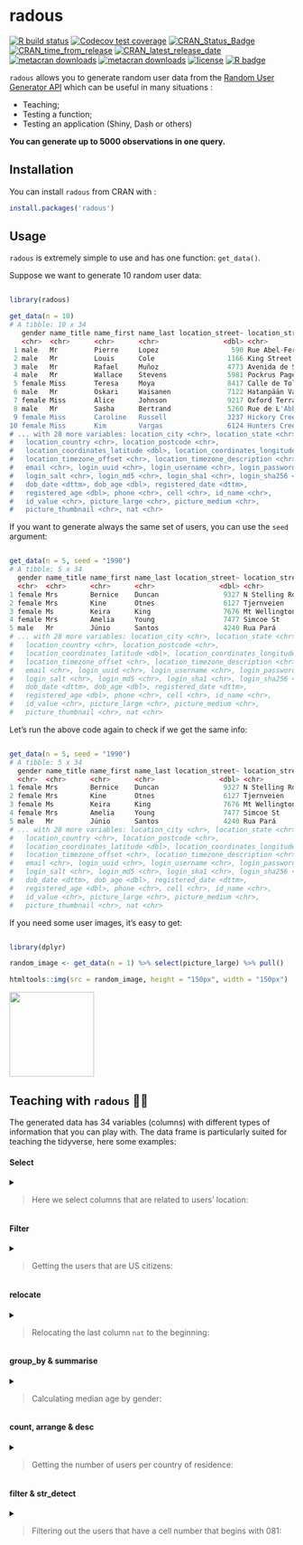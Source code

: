 
<!-- README.md is generated from README.Rmd. Please edit that file -->

# radous

<!-- badges: start -->

[![R build
status](https://github.com/feddelegrand7/radous/workflows/R-CMD-check/badge.svg)](https://github.com/feddelegrand7/radous/actions)
[![Codecov test
coverage](https://codecov.io/gh/feddelegrand7/radous/branch/master/graph/badge.svg)](https://codecov.io/gh/feddelegrand7/radous?branch=master)
[![CRAN\_Status\_Badge](https://www.r-pkg.org/badges/version/radous)](https://cran.r-project.org/package=radous)
[![CRAN\_time\_from\_release](https://www.r-pkg.org/badges/ago/radous)](https://cran.r-project.org/package=radous)
[![CRAN\_latest\_release\_date](https://www.r-pkg.org/badges/last-release/radous)](https://cran.r-project.org/package=radous)
[![metacran
downloads](https://cranlogs.r-pkg.org/badges/radous)](https://cran.r-project.org/package=radous)
[![metacran
downloads](https://cranlogs.r-pkg.org/badges/grand-total/radous)](https://cran.r-project.org/package=radous)
[![license](https://img.shields.io/github/license/mashape/apistatus.svg)](https://choosealicense.com/licenses/mit/)
[![R
badge](https://img.shields.io/badge/Build%20with-♥%20and%20R-blue)](https://github.com/feddelegrand7/radous)
<!-- badges: end -->

`radous` allows you to generate random user data from the [Random User
Generator API](https://randomuser.me/) which can be useful in many
situations :

  - Teaching;
  - Testing a function;
  - Testing an application (Shiny, Dash or others)

**You can generate up to 5000 observations in one query.**

## Installation

You can install `radous` from CRAN with : 

``` r
install.packages('radous')
```

## Usage

`radous` is extremely simple to use and has one function: `get_data()`.

Suppose we want to generate 10 random user data:

``` r

library(radous)

get_data(n = 10)
# A tibble: 10 x 34
   gender name_title name_first name_last location_street~ location_street~
   <chr>  <chr>      <chr>      <chr>                <dbl> <chr>           
 1 male   Mr         Pierre     Lopez                  590 Rue Abel-Ferry  
 2 male   Mr         Louis      Cole                  1166 King Street     
 3 male   Mr         Rafael     Muñoz                 4773 Avenida de Sala~
 4 male   Mr         Wallace    Stevens               5981 Pockrus Page Rd 
 5 female Miss       Teresa     Moya                  8417 Calle de Toledo 
 6 male   Mr         Oskari     Waisanen              7122 Hatanpään Valta~
 7 female Miss       Alice      Johnson               9217 Oxford Terrace  
 8 male   Mr         Sasha      Bertrand              5260 Rue de L'Abbé-G~
 9 female Miss       Caroline   Russell               3237 Hickory Creek Dr
10 female Miss       Kim        Vargas                6124 Hunters Creek Dr
# ... with 28 more variables: location_city <chr>, location_state <chr>,
#   location_country <chr>, location_postcode <chr>,
#   location_coordinates_latitude <dbl>, location_coordinates_longitude <dbl>,
#   location_timezone_offset <chr>, location_timezone_description <chr>,
#   email <chr>, login_uuid <chr>, login_username <chr>, login_password <chr>,
#   login_salt <chr>, login_md5 <chr>, login_sha1 <chr>, login_sha256 <chr>,
#   dob_date <dttm>, dob_age <dbl>, registered_date <dttm>,
#   registered_age <dbl>, phone <chr>, cell <chr>, id_name <chr>,
#   id_value <chr>, picture_large <chr>, picture_medium <chr>,
#   picture_thumbnail <chr>, nat <chr>
```

If you want to generate always the same set of users, you can use the
`seed` argument:

``` r

get_data(n = 5, seed = "1990")
# A tibble: 5 x 34
  gender name_title name_first name_last location_street~ location_street~
  <chr>  <chr>      <chr>      <chr>                <dbl> <chr>           
1 female Mrs        Bernice    Duncan                9327 N Stelling Rd   
2 female Mrs        Kine       Otnes                 6127 Tjernveien      
3 female Ms         Keira      King                  7676 Mt Wellington H~
4 female Mrs        Amelia     Young                 7477 Simcoe St       
5 male   Mr         Júnio      Santos                4240 Rua Pará        
# ... with 28 more variables: location_city <chr>, location_state <chr>,
#   location_country <chr>, location_postcode <chr>,
#   location_coordinates_latitude <dbl>, location_coordinates_longitude <dbl>,
#   location_timezone_offset <chr>, location_timezone_description <chr>,
#   email <chr>, login_uuid <chr>, login_username <chr>, login_password <chr>,
#   login_salt <chr>, login_md5 <chr>, login_sha1 <chr>, login_sha256 <chr>,
#   dob_date <dttm>, dob_age <dbl>, registered_date <dttm>,
#   registered_age <dbl>, phone <chr>, cell <chr>, id_name <chr>,
#   id_value <chr>, picture_large <chr>, picture_medium <chr>,
#   picture_thumbnail <chr>, nat <chr>
```

Let’s run the above code again to check if we get the same info:

``` r

get_data(n = 5, seed = "1990")
# A tibble: 5 x 34
  gender name_title name_first name_last location_street~ location_street~
  <chr>  <chr>      <chr>      <chr>                <dbl> <chr>           
1 female Mrs        Bernice    Duncan                9327 N Stelling Rd   
2 female Mrs        Kine       Otnes                 6127 Tjernveien      
3 female Ms         Keira      King                  7676 Mt Wellington H~
4 female Mrs        Amelia     Young                 7477 Simcoe St       
5 male   Mr         Júnio      Santos                4240 Rua Pará        
# ... with 28 more variables: location_city <chr>, location_state <chr>,
#   location_country <chr>, location_postcode <chr>,
#   location_coordinates_latitude <dbl>, location_coordinates_longitude <dbl>,
#   location_timezone_offset <chr>, location_timezone_description <chr>,
#   email <chr>, login_uuid <chr>, login_username <chr>, login_password <chr>,
#   login_salt <chr>, login_md5 <chr>, login_sha1 <chr>, login_sha256 <chr>,
#   dob_date <dttm>, dob_age <dbl>, registered_date <dttm>,
#   registered_age <dbl>, phone <chr>, cell <chr>, id_name <chr>,
#   id_value <chr>, picture_large <chr>, picture_medium <chr>,
#   picture_thumbnail <chr>, nat <chr>
```

If you need some user images, it’s easy to get:

``` r

library(dplyr)

random_image <- get_data(n = 1) %>% select(picture_large) %>% pull()

htmltools::img(src = random_image, height = "150px", width = "150px")
```

<!--html_preserve-->

<img src="https://randomuser.me/api/portraits/men/23.jpg" height="150px" width="150px"/><!--/html_preserve-->

## Teaching with `radous` 👨‍🏫

The generated data has 34 variables (columns) with different types of
information that you can play with. The data frame is particularly
suited for teaching the tidyverse, here some examples:

#### Select

<details>

<summary>

> Here we select columns that are related to users’ location:

</summary>

``` r

library(tidyverse)

df <- get_data(n = 500, seed = 123)

df %>% select(contains("location"))
# A tibble: 500 x 10
   location_street~ location_street~ location_city location_state
              <dbl> <chr>            <chr>         <chr>         
 1             9120 Rua Três         Parnaíba      Roraima       
 2             3420 Armagh Street    Taupo         West Coast    
 3             7871 Hämeentie        Tyrnävä       Åland         
 4             9456 Henry Street     Kilkenny      Wexford       
 5             8290 Bulevardi        Tervo         Tavastia Prop~
 6             4794 Rue Bossuet      Lamone        Zug           
 7             1201 Richmond Road    Brighton and~ Buckinghamshi~
 8             2483 Cedar St         Beaumont      British Colum~
 9              659 Vatan Cd         Hakkâri       Elazig        
10             4841 Bagdat Cd        Bursa         Karaman       
# ... with 490 more rows, and 6 more variables: location_country <chr>,
#   location_postcode <chr>, location_coordinates_latitude <dbl>,
#   location_coordinates_longitude <dbl>, location_timezone_offset <chr>,
#   location_timezone_description <chr>
```

</details>

#### Filter

<details>

<summary>

> Getting the users that are US citizens:

</summary>

``` r

df %>% filter(nat == "US")
# A tibble: 25 x 34
   gender name_title name_first name_last location_street~ location_street~
   <chr>  <chr>      <chr>      <chr>                <dbl> <chr>           
 1 female Miss       Bella      Palmer                6951 First Street    
 2 male   Mr         Joseph     Gardner               8106 Eason Rd        
 3 female Mrs        Marlene    James                 4385 Spring St       
 4 male   Mr         Raymond    Day                   6389 Spring Hill Rd  
 5 male   Mr         Lester     Marshall              9574 White Oak Dr    
 6 male   Mr         Wyatt      Stevens               3341 Ash Dr          
 7 female Ms         Linda      James                 4549 Spring St       
 8 female Ms         Darlene    Lee                   4457 Hunters Creek Dr
 9 male   Mr         Nathaniel  Henderson             6333 W Pecan St      
10 male   Mr         Sean       Stephens              3079 Dogwood Ave     
# ... with 15 more rows, and 28 more variables: location_city <chr>,
#   location_state <chr>, location_country <chr>, location_postcode <chr>,
#   location_coordinates_latitude <dbl>, location_coordinates_longitude <dbl>,
#   location_timezone_offset <chr>, location_timezone_description <chr>,
#   email <chr>, login_uuid <chr>, login_username <chr>, login_password <chr>,
#   login_salt <chr>, login_md5 <chr>, login_sha1 <chr>, login_sha256 <chr>,
#   dob_date <dttm>, dob_age <dbl>, registered_date <dttm>,
#   registered_age <dbl>, phone <chr>, cell <chr>, id_name <chr>,
#   id_value <chr>, picture_large <chr>, picture_medium <chr>,
#   picture_thumbnail <chr>, nat <chr>
```

</details>

#### relocate

<details>

<summary>

> Relocating the last column `nat` to the beginning:

</summary>

``` r

df %>% relocate(nat, before = gender)
# A tibble: 500 x 34
   nat   gender name_title name_first name_last location_street~
   <chr> <chr>  <chr>      <chr>      <chr>                <dbl>
 1 BR    male   Mr         Heldo      Campos                9120
 2 NZ    female Mrs        Peyton     Jackson               3420
 3 FI    female Ms         Viivi      Ruona                 7871
 4 IE    female Mrs        Kaitlin    Steward               9456
 5 FI    female Miss       Linnea     Pulkkinen             8290
 6 CH    female Madame     Valentine  Le Gall               4794
 7 GB    female Mrs        Suzanna    Miller                1201
 8 CA    male   Mr         Antoine    Thompson              2483
 9 TR    female Miss       Latife     Kurutluo~              659
10 TR    male   Mr         Vedat      Aydan                 4841
# ... with 490 more rows, and 28 more variables: location_street_name <chr>,
#   location_city <chr>, location_state <chr>, location_country <chr>,
#   location_postcode <chr>, location_coordinates_latitude <dbl>,
#   location_coordinates_longitude <dbl>, location_timezone_offset <chr>,
#   location_timezone_description <chr>, email <chr>, login_uuid <chr>,
#   login_username <chr>, login_password <chr>, login_salt <chr>,
#   login_md5 <chr>, login_sha1 <chr>, login_sha256 <chr>, dob_date <dttm>,
#   dob_age <dbl>, registered_date <dttm>, registered_age <dbl>, phone <chr>,
#   cell <chr>, id_name <chr>, id_value <chr>, picture_large <chr>,
#   picture_medium <chr>, picture_thumbnail <chr>
```

</details>

#### group\_by & summarise

<details>

<summary>

> Calculating median age by gender:

</summary>

``` r

df %>% group_by(gender) %>% 
  summarise(median_age = median(dob_age))
`summarise()` ungrouping output (override with `.groups` argument)
# A tibble: 2 x 2
  gender median_age
  <chr>       <dbl>
1 female       51.5
2 male         49  
```

</details>

#### count, arrange & desc

<details>

<summary>

> Getting the number of users per country of residence:
> 
> </summary>

``` r
df %>% 
  count(location_country) %>% 
  arrange(desc(n))
# A tibble: 17 x 2
   location_country     n
   <chr>            <int>
 1 Ireland             36
 2 Turkey              36
 3 Spain               35
 4 Canada              34
 5 France              33
 6 Australia           32
 7 Finland             32
 8 Iran                32
 9 New Zealand         30
10 Norway              30
11 Germany             29
12 United Kingdom      26
13 United States       25
14 Netherlands         24
15 Switzerland         24
16 Brazil              22
17 Denmark             20
```

</details>

#### filter & str\_detect

<details>

<summary>

> Filtering out the users that have a cell number that begins with 081:

</summary>

``` r
df %>% select(1:3, cell) %>% 
  filter(str_detect(cell, "081"))
# A tibble: 36 x 4
   gender name_title name_first cell        
   <chr>  <chr>      <chr>      <chr>       
 1 female Mrs        Kaitlin    081-087-1612
 2 male   Mr         Jason      081-584-4669
 3 male   Mr         Arnold     081-470-7126
 4 male   Mr         Brent      081-614-3193
 5 female Mrs        Fiona      081-779-4190
 6 female Mrs        Megan      081-511-0321
 7 female Ms         Izzie      081-850-4070
 8 male   Mr         Leslie     081-172-5148
 9 male   Mr         Edgar      081-206-3946
10 female Ms         Deborah    081-984-3691
# ... with 26 more rows
```

## Code of Conduct

Please note that the radous project is released with a [Contributor Code
of
Conduct](https://contributor-covenant.org/version/2/0/CODE_OF_CONDUCT.html).
By contributing to this project, you agree to abide by its terms.
